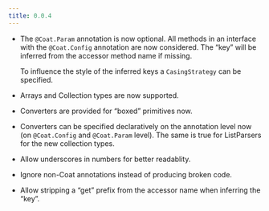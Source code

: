 ```yaml
---
title: 0.0.4
---
```


- The `@Coat.Param` annotation is now optional. All methods in an interface
  with the `@Coat.Config` annotation are now considered. The “key” will be
  inferred from the accessor method name if missing.

  To influence the style of the inferred keys a `CasingStrategy` can be
  specified.

- Arrays and Collection types are now supported.

- Converters are provided for “boxed” primitives now.

- Converters can be specified declaratively on the annotation level now
  (on `@Coat.Config` and `@Coat.Param` level). The same is true for ListParsers
  for the new collection types.

- Allow underscores in numbers for better readablity.

- Ignore non-Coat annotations instead of producing broken code.

- Allow stripping a “get” prefix from the accessor name when inferring
  the “key”.
